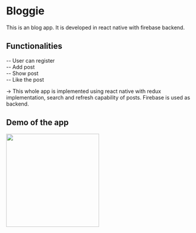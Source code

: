 # Bloggie

This is an blog app. It is developed in react native with firebase backend.

## Functionalities

-- User can register<br>
-- Add post<br>
-- Show post<br>
-- Like the post<br>

-> This whole app is implemented using react native with redux implementation, search and refresh capability of posts. Firebase is used as backend.

## Demo of the app

<img src="https://user-images.githubusercontent.com/64951569/115454173-1a6daf00-a23e-11eb-87a8-eff45f71d068.gif" width="250">
